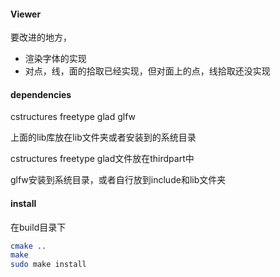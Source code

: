 #### Viewer

要改进的地方，

* 渲染字体的实现
* 对点，线，面的拾取已经实现，但对面上的点，线拾取还没实现

#### dependencies

cstructures freetype glad glfw

上面的lib库放在lib文件夹或者安装到的系统目录

cstructures freetype glad文件放在thirdpart中

glfw安装到系统目录，或者自行放到include和lib文件夹

#### install

在build目录下

```bash
cmake ..
make 
sudo make install

```

